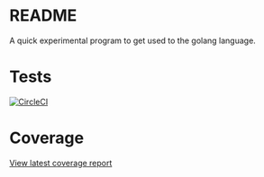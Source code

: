 # README

A quick experimental program to get used to the golang language.

# Tests

[![CircleCI](https://circleci.com/gh/Alan01252/vat-rate-finder-test/tree/master.svg?style=svg)](https://circleci.com/gh/Alan01252/vat-rate-finder-test/tree/master)

# Coverage 

[View latest coverage report](https://circleci.com/api/v1/project/Alan01252/vat-rate-finder-test/latest/artifacts/0/$CIRCLE_ARTIFACTS/cover.html)
